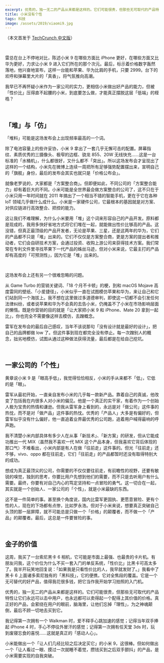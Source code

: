 ```yaml
---
excerpt: 优秀的，独一无二的产品从来都是这样的。它们可能很贵，但那些无可取代的产品特性让它们永远可以击中用户，也永远都可以卖得起一个配得上其价值的价格。
title: 小米没有个性
tags: 科技
image: /assets/2019/xiaomi9.jpg
---
```


（本文首发于 [TechCrunch 中文版](https://techcrunch.cn/2019/02/23/still-xiaomi/)）

<br>

雷总在台上不停地对比，陈述小米 9 在哪些方面比 iPhone 更好，在哪些方面又比华为更好，力求让小米 9 进入它们所在的那个次元。最后，标示着价格数字轰然落地，他兴奋地宣布，这样一台能和苹果、华为比肩的手机，只要 2999。台下的欢呼和弹幕里大片的「真香」，将气氛推向高潮。

我早已不再怀疑小米作为一家公司的实力，更相信小米做出好产品的能力，但被「性价比」压得直不起腰的小米，到底要怎么做，才能真正摆脱这层「低端」的桎梏？

<br>

## 「堆」与「仿」

「堆料」可能是这场发布会上出现频率最高的一个词。

除了电池容量上的些许妥协，小米 9 拿出了一套几乎无懈可击的配置。屏幕指纹、素质优秀的三摄像头、极窄的边框、骁龙 855、20W 无线快充……这是一台标准的「水桶机」，什么都很好，又什么都不「突出」。所以这场发布会才呈现出了这样的一个结构，小米先在微博上连续一周把所有足够强势配置摆出来，宣明自己的「旗舰」身份，最后的发布会其实也就只是「价格公布会」。

就像老罗说的，大家都是「方案整合商」。但即便如此，不同公司的「方案整合能力」却有着巨大的不同。小米可能是全世界最会做方案整合的公司了，这不只在于小米只用一年时间就在 2011 年搞出了一个相当不错的智能手机，更在于它在各种 IoT 领域几乎做什么成什么。小米是一家硬件公司，它最根本的基因就是对方案、对供应链进行高效整合、把控的能力。

这让我们不难理解，为什么小米要用「堆」这个词来形容自己的产品开发。原料都是现成的，我用多快好省地方式将它们堆在一起，就能做出性价比够高的产品。这没错，但真正最顶级的产品开发者，无论是苹果、三星，还是这两年的华为，它们的产品都不只是「堆」出来的。它们不仅仅是方案整合商，更是方案的提出者和推动者，它们会自研技术方案，会通过投资、收购上游公司来获得技术方案。我们常常在专利文件里寻找苹果下一代产品的蛛丝马迹，但对小米来说，它最主打的产品却有高度的「可预测性」，因为它是「堆」出来的。

<br>

这场发布会上还有另一个很难忽略的问题。

从 Game Turbo 的营销关键词、「18 个月不卡顿」的梗，到和 macOS Mojave 高度雷同的壁纸、「小爱捷径」，小米似乎一直在试图模仿苹果和华为，来让自己和它们站到同一个海拔上。我不想在这里做过多道德审判，即使这一切都不会引发任何法律纠纷，或者说苹果和华为不会真的去告小米，仍掩盖不了小米在市场影响层面的懒惰。既是你营销的目的就是「让大家把小米 9 和 iPhone、Mate 20 拿到一起比」，你也完全不需要像这样去模仿，去蹭概念。

雷军在发布会的最后自己感叹，当年不该说那句「没有设计就是最好的设计」，把自己的品牌都做 low 了。但这件事到现在都完全没有停止。每一次蹭别人的概念，拙劣地模仿，试图从通过这种做法获得流量，最后都是在给自己挖坑。

<br>

## 一家公司的「个性」

黄章说小米 9 是「眼高手低」，我觉得恰恰相反，小米的手从来都不「低」，它低的是「眼」。

雷军从最初开始，一直亲自发布小米的几乎每一款新产品。靠着自己的真诚，他改变了包括我在内很多人对小米的偏见。他是一个真正的实干家，有着作为一个创始人极为宝贵的热情和谦逊。但我从雷军身上看到的，永远是对「做公司」这件事的热忱，而不是对「做产品」这件事的热忱。优秀的「产品人」大多是有偏好的，但雷军似乎没有什么偏好，他一直追着业界最优秀的公司跑，追着用户喊得最响的呼声跑。

我不清楚小米内部具体有多少人在从事「新技术」、「新方案」的研发，但从它能成功推出一代 MIX（虽然我不喜欢一代 MIX 这个产品本身，但我喜欢它背后体现的那口气）不难看出，小米内部是有人在做「往前走」这件事的。但光「往前走」还不够，vivo、oppo 都在往前走，它们「往前走」的产品都暂时还没有取得特别大的成功。

想成为真正最顶尖的公司，你需要的不仅仅要往前走，有前瞻性的视野，还要有敏锐的嗅觉，独到的思考，你要比用户先想到他们的需要，而不只是去听用户有什么需要。最终，你要有对自己内心的笃定坚持和一点冒险的勇气。这一切合在一起，其实就是一个创始人、一家公司的「个性」，就是小米最缺的东西。

这不是一件简单的事。甚至换个角度说，国内比雷军更固执、更愿意冒险、更有个性的人，现在的下场都有点惨，比如罗永浩。但对于小米来说，想要真正突破自己头顶的那一层屏障，就不可能总是只做一个「价格」的颠覆者，而不做一个「产品」的颠覆者。最后，这总是一件要冒险的事。

<br>

## 金子的价值

这周，我买了一台索尼黑卡 6 相机，它可能是市面上最强、也最贵的卡片机。有朋友问我，这个价位为什么不买一套入门的单反系统，「性价比」比黑卡可高太多了。我半开玩笑地回复说：「如果我是只看性价比的人，我早就发财了。」我看中了黑卡 6 上面诸多索尼独有的「黑科技」，它的便携，它对全焦段的覆盖。它是一个无可替代的好产品，值得我花很多钱，把它当作我开始学习拍照的入门机。

优秀的，独一无二的产品从来都是这样的。它们可能很贵，但那些无可取代的产品特性让它们永远可以击中用户，也永远都可以卖得起一个配得上其价值的价格。真正好的产品，会萦绕在用户的眼前，脑海里，让他们忘掉「理性」，为之神魂颠倒，最后不顾一切地去买到它。

我记得第一次拥有一个 Walkman 时，爱不释手心跳加速的感觉；记得当年双手捧起 iPhone 4 时，手心不停往外冒汗的感觉；记得第一次拥有任天堂 3ds 时，玩到废寝忘食的喜悦……这就是真正的「感动人心」。

小米能做出一个「让人们几经比较之后决定买它」的小米 9，这很棒。但如何做出一个「让人看过一眼、摸过一次就睡不着觉，攒钱买到之后双手颤抖」的产品，是小米需要实现的自我突破。
